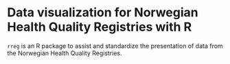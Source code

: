 # Data visualization for Norwegian Health Quality Registries with R

`rreg` is an R package to assist and standardize the presentation of data from the Norwegian Health Quality Registries.
